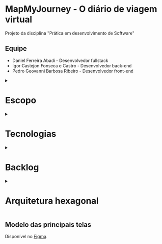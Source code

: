 # MapMyJourney - O diário de viagem virtual
Projeto da disciplina "Prática em desenvolvimento de Software"

## Equipe
- Daniel Ferreira Abadi - Desenvolvedor fullstack
- Igor Castejon Fonseca e Castro - Desenvolvedor back-end
- Pedro Geovanni Barbosa Ribeiro - Desenvolvedor front-end

<details>
  <summary>
    <h1>Escopo</h1>
  </summary>

O MapMyJourney será um sistema de mapeamento que tem como objetivo ajudar os usuários a registrar suas jornadas de viagem pelo mundo, criando um diário de viagem virtual. Ele será uma ótima opção para aqueles que gostam de viajar e querem manter um registro de seus lugares favoritos de uma forma não convencional. Com o sistema, os usuários poderão adicionar marcadores em um mapa-múndi para indicar os lugares que já visitaram ou desejam visitar. Cada marcador poderá ser personalizado com um título, descrição, fotos e datas, permitindo que os usuários compartilhem suas experiências de viagem com amigos e familiares.

</details>

<details>
  <summary>
    <h1>Tecnologias</h1>
  </summary>
Para o desenvolvimento do front-end serão utilizadas as tecnologias HTML, CSS e Javascript com as bibliotecas React e Leaflet.js. Para o desenvolvimento do back-end será utilizado Node.js com Typescript. Como banco de dados, no desenvolvimento será utilizado um banco de dados relacional SQL (a princípio SQLite).
</details>

<details>
  <summary>
    <h1>Backlog</h1>
  </summary>
 <h2>Do produto</h2>
 
1. Como usuário do sistema MapMyJourney, gostaria de ter a capacidade de adicionar marcadores em qualquer lugar do mapa-múndi para marcar meus lugares visitados ou que pretendo visitar, de modo que eu possa acessá-los facilmente e lembrar minhas experiências ou me planejar.
2. Como usuário do sistema MapMyJourney, gostaria de salvar e armazenar meus marcadores em uma conta pessoal, de modo que eu possa acessá-los de qualquer dispositivo e não perca minhas informações caso eu troque de dispositivo.
3. Como usuário do sistema MapMyJourney, gostaria de ter a capacidade de personalizar cada marcador com informações detalhadas, incluindo título, descrição, fotos e datas, para que eu possa visualizar e lembrar dos detalhes e contexto de cada marcador no mapa.
4. Como usuário do sistema MapMyJourney, gostaria de ter a capacidade de visualizar todos os meus marcadores em uma única lista, ordenados por data e podendo localizá-los no mapa, para que eu possa ter uma visão geral de todos os marcadores e gerenciá-los de uma forma centralizada.
5. Como usuário do sistema MapMyJourney, gostaria de poder editar meu perfil, conseguindo modificar meus dados cadastrais, além de poder adicionar uma biografia ao meu perfil para que outras pessoas possam me conhecer melhor.
6. Como usuário do sistema MapMyJourney, gostaria de poder adicionar outros perfis como amigos, para que possa ver seus marcadores e compartilhar experiências de viagem, por meio de um sistema de conversa.
7. Como usuário do sistema MapMyJourney, gostaria de poder criar grupos ou comunidades dentro do sistema, para que possa compartilhar informações e dicas de viagem com pessoas que tenham interesses em comum.
8. Como usuário do sistema MapMyJourney, gostaria de ter acesso a conteúdos relacionados a viagens, como blogs, guias de viagem, vídeos e fotos, para que possa me inspirar e planejar melhor minhas viagens.

9. Como usuário do sistema MapMyJourney, gostaria de poder compartilhar meus marcadores em outras plataformas de mídia social, como Instagram ou Facebook, para que possa compartilhar minhas experiências com meus amigos e seguidores.
10. Como usuário do sistema MapMyJourney, gostaria de receber recomendações sobre locais próximos que planejo visitar.
11. Como usuário do sistema MapMyJourney, gostaria de receber sugestões de possíveis lugares a se visitar com base no meu perfil.
12. Como usuário do sistema MapMyJourney, gostaria de salvar o estado do meu mapa em um PDF, podendo escolher a escala para que possa imprimir ou compartilhar em outros canais.
13. Como usuário do sistema MapMyJourney, gostaria de poder pesquisar por locais no mapa, para que possa encontrar rapidamente lugares de interesse ou descobrir novos destinos.
14. Como usuário do sistema MapMyJourney, gostaria de ter a opção de ocultar alguns dos meus marcadores ou torná-los privados, para que possa controlar quais informações compartilho com outras pessoas.
15. Como usuário do sistema MapMyJourney, gostaria de poder configurar a densidade dos marcadores no mapa, para que possa ajustar a quantidade de informações exibidas de acordo com minhas preferências.
16. Como usuário do sistema MapMyJourney, gostaria de poder escolher diferentes estilos de mapa, como mapa de estradas, mapa de satélite ou mapa de terreno, para que possa ver o mapa de diferentes perspectivas.
17. Como usuário do sistema MapMyJourney, gostaria de poder adicionar vídeos em um marcador, para que possa registrar minha experiência de maneira mais abrangente.

<h2>Da sprint 2</h2>

Tarefas técnicas:

- Configurar o banco de dados para o sistema [Igor]
- Configurar o projeto back-end com Typescript, configurando o ambiente de desenvolvimento, instalando dependências, configurando um linter para garantir a consistência do código, configurando um formatador para manter um estilo consistente no código e configurando o framework de testes [Igor]
- Configurar o projeto front-end com React, configurando o ambiente de desenvolvimento e instalando as dependências necessárias [Daniel e Pedro]
- Definir as entidades do sistema, identificando as principais entidades e seus atributos, e como elas se relacionam entre si [Daniel, Igor e Pedro]
- Definir o esquema do banco de dados do sistema, mapeando as entidades definidas anteriormente em tabelas quando apropriado [Daniel, Igor e Pedro]
- Configurar o pipeline de CI/CD com Github Actions [Igor]

História 1: Como usuário do sistema MapMyJourney, gostaria de ter a capacidade de adicionar marcadores em qualquer lugar do mapa-múndi para marcar meus lugares visitados ou que pretendo visitar, de modo que eu possa acessá-los facilmente e lembrar minhas experiências ou me planejar.
	
  -	Criar a lógica de adição de marcador para usuário específico no back-end, armazenando informações do marcador no banco de dados associado ao usuário [Daniel]
  -	Implementar a funcionalidade de "colocar marcador" na interface do usuário, permitindo que os usuários coloquem um marcador em uma nova localização no mapa [Daniel]
  -	Implementar a lógica de obtenção dos marcadores do usuário no back-end [Daniel]
  -	Criar interface de adição de marcador no mapa [Daniel]
  -	Criar interface de visualização do mapa-múndi com os marcadores do usuário [Daniel]
  
 História 2: Como usuário do sistema MapMyJourney, gostaria de salvar e armazenar meus marcadores em uma conta pessoal, de modo que eu possa acessá-los de qualquer dispositivo e não perca minhas informações caso eu troque de dispositivo.
 
 -	Implementar a lógica de cadastro do usuário no back-end e armazenamento do usuário no banco de dados [Igor]
 -	Criar lógica de validação do login do usuário e criação de sessão do usuário no back-end [Igor]
 -	Criar lógica de logout e encerramento de sessão do usuário no back-end [Igor]
 -	Criar lógica de autorização por sessão de usuário no back-end [Igor]
 -	Criar interface do usuário para a tela de login com e-mail e senha [Pedro]
 -	Criar interface do usuário para a tela de cadastro, incluindo campos para nome, endereço de e-mail e senha [Pedro]
 -	Implementar lógica de login e logout no front-end [Daniel e Pedro]

História 3: Como usuário do sistema MapMyJourney, gostaria de ter a capacidade de personalizar cada marcador com informações detalhadas, incluindo título, descrição, fotos e datas, para que eu possa visualizar e lembrar dos detalhes e contexto de cada marcador no mapa.

 -	Criar lógica da edição de um marcador de um usuário específico no back-end [Daniel]
 -	Criar lógica de upload de fotos no back-end [Igor]
 -	Criar lógica de upload de fotos no front-end [Daniel e Pedro]
 -	Criar interface para a visualização dos detalhes de um determinado marcador [Daniel]
 
 História 4: Como usuário do sistema MapMyJourney, gostaria de ter a capacidade de visualizar todos os meus marcadores em uma única lista, ordenados por data e podendo localizá-los no mapa, para que eu possa ter uma visão geral de todos os marcadores e gerenciá-los de uma forma centralizada.
 
 -	Criar a opção de lista de marcadores que possa ser acessada através da interface do usuário [Pedro]
 -	Criar a interface de usuário da lista de marcadores [Pedro]
 -	Implementar a capacidade de filtrar marcadores por diferentes critérios, como data ou tipo, para ajudar o usuário a encontrar facilmente um marcador específico [Pedro]
 -	Criar a lógica de obtenção dos marcadores do usuário, de forma adequada à listagem, no back-end [Daniel]
 -	Integrar a lista de marcadores com o mapa-múndi, permitindo que o usuário visualize cada marcador no mapa [Daniel]
 
 História 5: Como usuário do sistema MapMyJourney, eu gostaria de poder editar meu perfil, conseguindo modificar meus dados cadastrais, além de poder adicionar uma biografia ao meu perfil para que outras pessoas possam me conhecer melhor.
 
 -	Criar a lógica de atualização de dados do usuário no back-end, permitindo que o usuário modifique suas informações pessoais [Igor]
 -	Implementar a lógica de validação dos dados atualizados no back-end e front-end [Pedro e Igor]
 -	Criar a interface de visualização de perfil do usuário [Pedro]
 -	Criar a interface de edição de perfil, permitindo que o usuário atualize suas informações pessoais e adicione uma biografia ao seu perfil [Pedro]

</details>

<details>
  <summary>
    <h1>Arquitetura hexagonal</h1>
  </summary>

A arquitetura hexagonal tem como objetivo principal isolar a lógica de negócio do sistema das tecnologias e frameworks utilizados, tornando o código mais flexível e fácil de manter. O backend do sistema MapMyJourney utiliza a arquitetura hexagonal para garantir uma separação clara e coerente entre o domínio e o resto do sistema - interface com o usuário, persistência de dados, entre outros. 

A implementação dessa arquitetura permitiu:
* que os desenvolvedores se concentrassem no domínio de diário de viagens interativo, que é a parte responsável por gerar valor do sistema e representa o propósito do sistema;
* maior testabilidade; 
* uma troca mais fácil de bibliotecas, frameworks, banco de dados, entre outros.

A interface com o backend do sistema se dá especificamente a partir de requisições HTTP. As rotas do sistema são implementadas pela classe “AppRouter”, que é responsável por delegar as requisições para as respectivas rotas. Para melhor separação, “UsersRouter” e “MarkersRouter” implementam as rotas disponíveis para as responsabilidades relacionadas a usuários e marcadores. Essas são classes de infraestrutura que utilizam do framework Express, não fazendo parte do domínio.

A partir das rotas, são definidos os adaptadores que são responsáveis por interagir com as portas de entrada definidas pela arquitetura hexagonal. “UsersRouter” agrega os adaptadores para lidar com usuários: “RegisterUserController”, “EditUserController”, “GetUserController”, “LoginController” e “LogoutController”. Já “MarkersRouters” agrega os adaptadores para lidar com marcadores: “RegisterMarkerController”, “EditMarkerController” e “GetMarkerController”. Esses adaptadores lidam com as requisições recebidas pelas rotas, invocam as portas de entrada do domínio necessárias e lidam com a resposta da requisição.


Entre as portas de entrada do sistema estão:
* IRegisterUserCommandHandler - responsável por definir como os adaptadores devem se comunicar com o domínio para o registro de usuários no sistema.
* IEditUserCommandHandler - responsável por definir como os adaptadores devem se comunicar com o domínio para a edição de usuários no sistema.
* IGetUserCommandHandler - responsável por definir como os adaptadores devem se comunicar com o domínio para a obtenção de usuários no sistema.
* IUserSessionService - responsável por definir como os adaptadores devem se comunicar com o domínio para lidar com sessões de usuários (funcionalidades de login, logout) no sistema.
* IRegisterMarkerCommandHandler - responsável por definir como os adaptadores devem se comunicar com o domínio para o registro de marcadores no sistema.
* IEditMarkerCommandHandler - responsável por definir como os adaptadores devem se comunicar com o domínio para a edição de marcadores no sistema.
* IGetMarkerCommandHandler - responsável por definir como os adaptadores devem se comunicar com o domínio para a obtenção de marcadores no sistema.

No domínio podemos encontrar:
* RegisterUserCommandHandler - responsável por lidar com o serviço de registro de usuários no sistema.
* EditUserCommandHandler - responsável por lidar com o serviço de edição de usuários no sistema.
* GetUserCommandHandler - responsável por lidar com o serviço de obtenção de usuários no sistema.
* UserSessionAuthenticationService - responsável por lidar com sessões de usuários (funcionalidades de login, logout) no sistema.
* RegisterMarkerCommandHandler - responsável por lidar com o serviço de registro de marcadores no sistema.
* EditMarkerCommandHandler - responsável por lidar com o serviço de edição de marcadores no sistema.
* GetMarkerCommandHandler - responsável por lidar com o serviço de obtenção de marcadores no sistema.
* UserProfile - entidade que representa um perfil de usuário.
* Marker - entidade que representa um marcador.

Entre as portas de saída estão:
* HashService - responsável por lidar com o serviço de realização de hash, a fim de manter o domínio independente dos algoritmos de hash utilizados. 
* IEmailUniquenessChecker - responsável por lidar com o serviço de verificação de unicidade de e-mails, a fim de manter o domínio independente de conhecimento sobre banco de dados. 
* UserProfileRepository - responsável por abstrair a lógica de persistência de perfis de usuários, a fim de manter o domínio independente de conhecimento sobre banco de dados. 
* UserSessionRepository - responsável por abstrair a lógica de persistência de sessões de usuários, a fim de manter o domínio independente de conhecimento sobre banco de dados. 
* MarkerRepository - responsável por abstrair a lógica de persistência de marcadores, a fim de manter o domínio independente de conhecimento sobre banco de dados. 


Os outros adaptadores presentes no sistema são os que implementam as portas de saída:
* “BcryptHashService” - implementa a porta de saída “HashService” para utilizar a biblioteca Bcrypt para realizar a criação e verificação de hashes existentes.
* EmailUniquenessChecker - implementa a porta de saída “IEmailUniquenessChecker” para verificar se um e-mail já foi cadastrado no banco de dados SQLite.
* SQLUserProfileRepository - implementa a porta de saída “UserProfileRepository” para realizar a lógica de persistência de perfis de usuários com base no banco de dados SQLite.
* InMemoryUserSessionRepository - implementa a porta de saída “UserSessionRepository” para realizar a lógica de persistência de sessões de usuários com base em memória primária.
* SQLMarkerRepository - implementa a porta de saída “MarkerRepository” para realizar a lógica de persistência de marcadores com base no banco de dados SQLite.


Um diagrama mais completo do sistema pode ser visualizado abaixo:
![MapMyJourney-Page-1 drawio](https://github.com/danielabadi/MapMyJourney/assets/41207094/4583e179-6d7f-426a-a372-0d06b4545ee3)


Assim, o backend do sistema MapMyJourney é composto por uma série de adaptadores e portas, ajudando a garantir que a lógica de negócio permaneça isolada das tecnologias e frameworks utilizados, facilitando a manutenção e evolução do sistema ao longo do tempo.
	
## Exemplo de fluxo no sistema
Como um exemplo mais detalhado de um fluxo no sistema que explicita o uso da arquitetura hexagonal, apresentamos o fluxo de registro de um novo usuário no sistema.

O adaptador “RegisterUserController”, que lida com a requisição de registro de um novo usuário no sistema, invoca a porta de entrada “IRegisterUserCommandHandler” para interagir com o domínio do sistema:

```typescript
export class RegisterUserController implements IRegisterUserController {
    private readonly commandHandler: IRegisterUserCommandHandler;

    …

    public async registerUser(req: Request, res: Response): Promise<Response> {
       …

        try {
            const registerUserRequest: RegisterUserRequest = req.body;
            const command: RegisterUserCommand = new RegisterUserCommand(
                Email.create(registerUserRequest.email),
                UserName.create(registerUserRequest.name),
                new Date(registerUserRequest.birthdate),
                registerUserRequest.password,
            );
            const createdUserId: UserId = await this.commandHandler.handle(command);
            const registerUserResponse: RegisterUserResponse = { id: createdUserId.id };
            return res.status(200).json({ success: true, data: registerUserResponse });
        } catch (err) {
            return ErrorHandler.handleStandardFailure(err, res);
        }
    }
}
```

A porta de entrada “IRegisterUserCommandHandler” é implementada no domínio por “RegisterUserCommandHandler”, que é responsável por orquestrar a lógica de registro de usuários, verificando se o e-mail da requisição já não foi cadastrado por outro usuário, realizando o hash da senha do usuário e delegando a lógica de persistência do usuário. Para tal, utiliza as portas de saída “HashService”, “UserProfileRepository” e “IEmailUniquenessChecker”, mantendo o domínio limpo de tecnologia.

```typescript
export class RegisterUserCommandHandler implements IRegisterUserCommandHandler {
    private readonly userProfileRepository: UserProfileRepository;
    private readonly hashService: HashService;
    private readonly emailUniquenessChecker: IEmailUniquenessChecker;

    …

    public async handle(command: RegisterUserCommand): Promise<UserId> {
        const email = command.email;
        if (await this.emailUniquenessChecker.emailExists(email)) {
            throw new Error('Já existe um usuário cadastrado com esse email');
        }

        const name = command.name;
        const birthdate = command.birthdate;
        const hashedPassword: string = await this.hashService.hashPassword(command.password);

        const userToBeRegistered = UserProfile.create(
            UserId.create(uuidv4()),
            email,
            name,
            birthdate,
            UserDescription.create(''),
            hashedPassword,
        );

        const registeredUser: UserId = await this.userProfileRepository.insert(userToBeRegistered);
        return registeredUser;
    }
}
```


A porta de saída “UserProfileRepository”, responsável por prover uma abstração para a recuperação do perfil do usuário no banco de dados, é implementada pelo adaptador “SQLUserProfileRepository”, que interage com o banco de dados SQLite a partir da biblioteca Knex.js para recuperar o perfil de um usuário.

```typescript
export interface UserProfileRepository {
    insert(userProfile: UserProfile): Promise<UserId>;
    update(userProfile: UserProfile): Promise<UserId>;
    getById(userId: UserId): Promise<UserProfile | null>;
    getByEmail(email: Email): Promise<UserProfile | null>;
}

export class SQLUserProfileRepository implements UserProfileRepository {
    private readonly knex: Knex;
    private readonly tableName: string;

    …

    UserProfilePersistence = () => {
        return this.knex<UserProfilePersistence>(this.tableName);
    };

    public async insert(userProfile: UserProfile): Promise<UserId> {
        const persistenceModel: UserProfilePersistence = this.toPersistence(userProfile);

        const createdUser: any[] = await this.knex.transaction(async (trx) => {
            const createdUser = await trx<UserProfilePersistence>(this.tableName).insert(persistenceModel, 'id');
            return createdUser;
        });
        const createdUserId = createdUser[0];

        return UserId.create(createdUserId.id);
    }

…
	
}
```

Abaixo, pode ser visualizado um diagrama específico para esse fluxo:
![MapMyJourney-Page-2](https://github.com/danielabadi/MapMyJourney/assets/41207094/a3aafb8d-d759-4e9f-a434-86d17dd8c484)


</details>
	
## Modelo das principais telas

Disponível no [Figma](https://www.figma.com/proto/bbIqawSkLUC54X5gcEUYGv/MapMyJourney).

